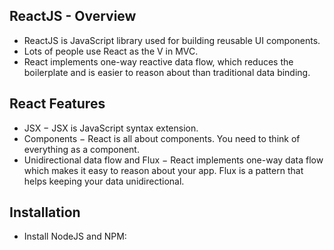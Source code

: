 ## ReactJS - Overview
- ReactJS is JavaScript library used for building reusable UI components. 
- Lots of people use React as the V in MVC.
- React implements one-way reactive data flow, which reduces the boilerplate and is easier to reason about than traditional data binding.

## React Features
- JSX − JSX is JavaScript syntax extension.
- Components − React is all about components. You need to think of everything as a component. 
- Unidirectional data flow and Flux − React implements one-way data flow which makes it easy to reason about your app. Flux is a pattern that helps keeping your data unidirectional.

## Installation
- Install NodeJS and NPM: 